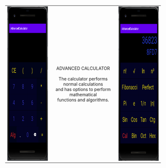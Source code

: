 
<style>
  td {
  text-align: center;
}
  </style>
<center>
<table><tr><td>
<img src="https://github.com/Biniobiniasty/AdvancedCalculator/blob/master/Screenshoot/1.png" height="500"/>
  </td><td style="text-align: center">
  ADVANCED CALCULATOR<br /><br />
  The calculator performs normal calculations<br /> and has options to perform mathematical<br /> functions and algorithms.<br />
  </td><td>
  <img src="https://github.com/Biniobiniasty/AdvancedCalculator/blob/master/Screenshoot/3.png" height="500"/>
  </td></tr>
  </table>
</center>
